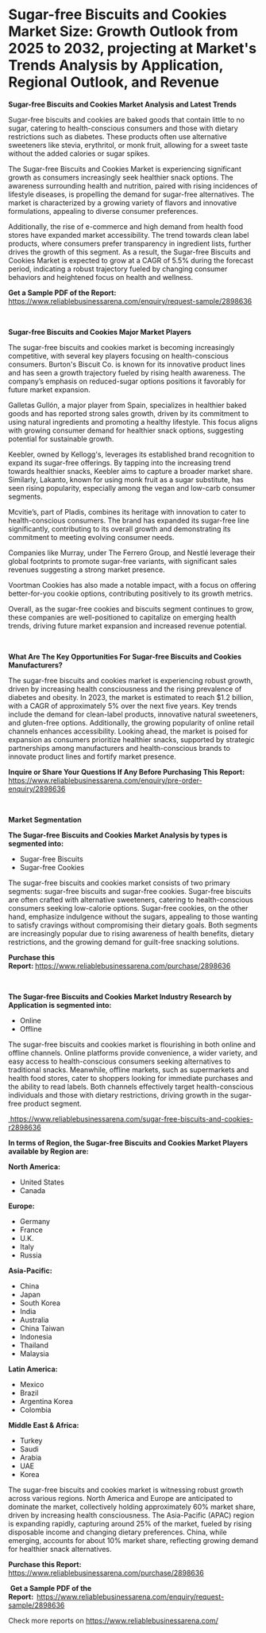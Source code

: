 <p><h1>Sugar-free Biscuits and Cookies Market Size: Growth Outlook from 2025 to 2032, projecting at Market's Trends Analysis by Application, Regional Outlook, and Revenue</h1></p><p><strong>Sugar-free Biscuits and Cookies Market Analysis and Latest Trends</strong></p>
<p><p>Sugar-free biscuits and cookies are baked goods that contain little to no sugar, catering to health-conscious consumers and those with dietary restrictions such as diabetes. These products often use alternative sweeteners like stevia, erythritol, or monk fruit, allowing for a sweet taste without the added calories or sugar spikes. </p><p>The Sugar-free Biscuits and Cookies Market is experiencing significant growth as consumers increasingly seek healthier snack options. The awareness surrounding health and nutrition, paired with rising incidences of lifestyle diseases, is propelling the demand for sugar-free alternatives. The market is characterized by a growing variety of flavors and innovative formulations, appealing to diverse consumer preferences. </p><p>Additionally, the rise of e-commerce and high demand from health food stores have expanded market accessibility. The trend towards clean label products, where consumers prefer transparency in ingredient lists, further drives the growth of this segment. As a result, the Sugar-free Biscuits and Cookies Market is expected to grow at a CAGR of 5.5% during the forecast period, indicating a robust trajectory fueled by changing consumer behaviors and heightened focus on health and wellness.</p></p>
<p><strong>Get a Sample PDF of the Report:&nbsp;</strong> <a href="https://www.reliablebusinessarena.com/enquiry/request-sample/2898636?utm_campaign=2137&utm_medium=2&utm_source=Github&utm_content=ia&utm_term=15032025&utm_id=sugar-free-biscuits-and-cookies">https://www.reliablebusinessarena.com/enquiry/request-sample/2898636</a></p>
<p>&nbsp;</p>
<p><strong>Sugar-free Biscuits and Cookies Major Market Players</strong></p>
<p><p>The sugar-free biscuits and cookies market is becoming increasingly competitive, with several key players focusing on health-conscious consumers. Burton's Biscuit Co. is known for its innovative product lines and has seen a growth trajectory fueled by rising health awareness. The company’s emphasis on reduced-sugar options positions it favorably for future market expansion.</p><p>Galletas Gullón, a major player from Spain, specializes in healthier baked goods and has reported strong sales growth, driven by its commitment to using natural ingredients and promoting a healthy lifestyle. This focus aligns with growing consumer demand for healthier snack options, suggesting potential for sustainable growth.</p><p>Keebler, owned by Kellogg's, leverages its established brand recognition to expand its sugar-free offerings. By tapping into the increasing trend towards healthier snacks, Keebler aims to capture a broader market share. Similarly, Lakanto, known for using monk fruit as a sugar substitute, has seen rising popularity, especially among the vegan and low-carb consumer segments.</p><p>Mcvitie’s, part of Pladis, combines its heritage with innovation to cater to health-conscious consumers. The brand has expanded its sugar-free line significantly, contributing to its overall growth and demonstrating its commitment to meeting evolving consumer needs. </p><p>Companies like Murray, under The Ferrero Group, and Nestlé leverage their global footprints to promote sugar-free variants, with significant sales revenues suggesting a strong market presence.</p><p>Voortman Cookies has also made a notable impact, with a focus on offering better-for-you cookie options, contributing positively to its growth metrics.</p><p>Overall, as the sugar-free cookies and biscuits segment continues to grow, these companies are well-positioned to capitalize on emerging health trends, driving future market expansion and increased revenue potential.</p></p>
<p>&nbsp;</p>
<p><strong>What Are The Key Opportunities For Sugar-free Biscuits and Cookies Manufacturers?</strong></p>
<p><p>The sugar-free biscuits and cookies market is experiencing robust growth, driven by increasing health consciousness and the rising prevalence of diabetes and obesity. In 2023, the market is estimated to reach $1.2 billion, with a CAGR of approximately 5% over the next five years. Key trends include the demand for clean-label products, innovative natural sweeteners, and gluten-free options. Additionally, the growing popularity of online retail channels enhances accessibility. Looking ahead, the market is poised for expansion as consumers prioritize healthier snacks, supported by strategic partnerships among manufacturers and health-conscious brands to innovate product lines and fortify market presence.</p></p>
<p><strong>Inquire or Share Your Questions If Any Before Purchasing This Report:</strong> <a href="https://www.reliablebusinessarena.com/enquiry/pre-order-enquiry/2898636?utm_campaign=2137&utm_medium=2&utm_source=Github&utm_content=ia&utm_term=15032025&utm_id=sugar-free-biscuits-and-cookies">https://www.reliablebusinessarena.com/enquiry/pre-order-enquiry/2898636</a></p>
<p>&nbsp;</p>
<p><strong>Market Segmentation</strong></p>
<p><strong>The Sugar-free Biscuits and Cookies Market Analysis by types is segmented into:</strong></p>
<p><ul><li>Sugar-free Biscuits</li><li>Sugar-free Cookies</li></ul></p>
<p><p>The sugar-free biscuits and cookies market consists of two primary segments: sugar-free biscuits and sugar-free cookies. Sugar-free biscuits are often crafted with alternative sweeteners, catering to health-conscious consumers seeking low-calorie options. Sugar-free cookies, on the other hand, emphasize indulgence without the sugars, appealing to those wanting to satisfy cravings without compromising their dietary goals. Both segments are increasingly popular due to rising awareness of health benefits, dietary restrictions, and the growing demand for guilt-free snacking solutions.</p></p>
<p><strong>Purchase this Report:&nbsp;</strong><a href="https://www.reliablebusinessarena.com/purchase/2898636?utm_campaign=2137&utm_medium=2&utm_source=Github&utm_content=ia&utm_term=15032025&utm_id=sugar-free-biscuits-and-cookies">https://www.reliablebusinessarena.com/purchase/2898636</a></p>
<p>&nbsp;</p>
<p><strong>The Sugar-free Biscuits and Cookies Market Industry Research by Application is segmented into:</strong></p>
<p><ul><li>Online</li><li>Offline</li></ul></p>
<p><p>The sugar-free biscuits and cookies market is flourishing in both online and offline channels. Online platforms provide convenience, a wider variety, and easy access to health-conscious consumers seeking alternatives to traditional snacks. Meanwhile, offline markets, such as supermarkets and health food stores, cater to shoppers looking for immediate purchases and the ability to read labels. Both channels effectively target health-conscious individuals and those with dietary restrictions, driving growth in the sugar-free product segment.</p></p>
<p><a href="https://www.reliablebusinessarena.com/sugar-free-biscuits-and-cookies-r2898636?utm_campaign=2137&utm_medium=2&utm_source=Github&utm_content=ia&utm_term=15032025&utm_id=sugar-free-biscuits-and-cookies">&nbsp;https://www.reliablebusinessarena.com/sugar-free-biscuits-and-cookies-r2898636</a></p>
<p><strong>In terms of Region, the Sugar-free Biscuits and Cookies Market Players available by Region are:</strong></p>
<p>
    <p> <strong> North America: </strong>
        <ul>
            <li>United States</li>
            <li>Canada</li>
        </ul>
        </p> 
    <p> <strong> Europe: </strong>
        <ul>
            <li>Germany</li>
            <li>France</li>
            <li>U.K.</li>
            <li>Italy</li>
            <li>Russia</li>
        </ul>
        </p> 
    <p> <strong> Asia-Pacific: </strong>
        <ul>
            <li>China</li>
            <li>Japan</li>
            <li>South Korea</li>
            <li>India</li>
            <li>Australia</li>
            <li>China Taiwan</li>
            <li>Indonesia</li>
            <li>Thailand</li>
            <li>Malaysia</li>
        </ul>
        </p> 
    <p> <strong> Latin America: </strong>
        <ul>
            <li>Mexico</li>
            <li>Brazil</li>
            <li>Argentina Korea</li>
            <li>Colombia</li>
        </ul>
        </p> 
    <p> <strong> Middle East & Africa: </strong>
        <ul>
            <li>Turkey</li>
            <li>Saudi</li>
            <li>Arabia</li>
            <li>UAE</li>
            <li>Korea</li>
        </ul>
    </p>
    </p>
<p><p>The sugar-free biscuits and cookies market is witnessing robust growth across various regions. North America and Europe are anticipated to dominate the market, collectively holding approximately 60% market share, driven by increasing health consciousness. The Asia-Pacific (APAC) region is expanding rapidly, capturing around 25% of the market, fueled by rising disposable income and changing dietary preferences. China, while emerging, accounts for about 10% market share, reflecting growing demand for healthier snack alternatives.</p></p>
<p><strong>Purchase this Report: </strong><a href="https://www.reliablebusinessarena.com/purchase/2898636?utm_campaign=2137&utm_medium=2&utm_source=Github&utm_content=ia&utm_term=15032025&utm_id=sugar-free-biscuits-and-cookies">https://www.reliablebusinessarena.com/purchase/2898636</a></p>
<p>&nbsp;<strong>Get a Sample PDF of the Report:&nbsp;&nbsp;</strong><a href="https://www.reliablebusinessarena.com/enquiry/request-sample/2898636?utm_campaign=2137&utm_medium=2&utm_source=Github&utm_content=ia&utm_term=15032025&utm_id=sugar-free-biscuits-and-cookies">https://www.reliablebusinessarena.com/enquiry/request-sample/2898636</a></p>
<p><strong></strong></p>
<p>Check more reports on <a href="https://www.reliablebusinessarena.com/?utm_campaign=2137&utm_medium=2&utm_source=Github&utm_content=ia&utm_term=15032025&utm_id=sugar-free-biscuits-and-cookies">https://www.reliablebusinessarena.com/</a></p>